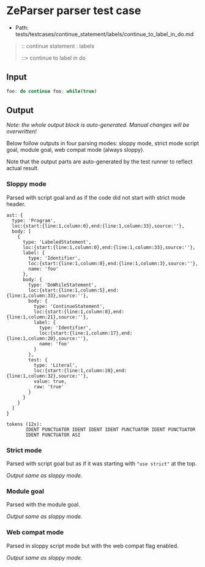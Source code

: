# ZeParser parser test case

- Path: tests/testcases/continue_statement/labels/continue_to_label_in_do.md

> :: continue statement : labels
>
> ::> continue to label in do

## Input

`````js
foo: do continue foo; while(true)
`````

## Output

_Note: the whole output block is auto-generated. Manual changes will be overwritten!_

Below follow outputs in four parsing modes: sloppy mode, strict mode script goal, module goal, web compat mode (always sloppy).

Note that the output parts are auto-generated by the test runner to reflect actual result.

### Sloppy mode

Parsed with script goal and as if the code did not start with strict mode header.

`````
ast: {
  type: 'Program',
  loc:{start:{line:1,column:0},end:{line:1,column:33},source:''},
  body: [
    {
      type: 'LabeledStatement',
      loc:{start:{line:1,column:0},end:{line:1,column:33},source:''},
      label: {
        type: 'Identifier',
        loc:{start:{line:1,column:0},end:{line:1,column:3},source:''},
        name: 'foo'
      },
      body: {
        type: 'DoWhileStatement',
        loc:{start:{line:1,column:5},end:{line:1,column:33},source:''},
        body: {
          type: 'ContinueStatement',
          loc:{start:{line:1,column:8},end:{line:1,column:21},source:''},
          label: {
            type: 'Identifier',
            loc:{start:{line:1,column:17},end:{line:1,column:20},source:''},
            name: 'foo'
          }
        },
        test: {
          type: 'Literal',
          loc:{start:{line:1,column:28},end:{line:1,column:32},source:''},
          value: true,
          raw: 'true'
        }
      }
    }
  ]
}

tokens (12x):
       IDENT PUNCTUATOR IDENT IDENT IDENT PUNCTUATOR IDENT PUNCTUATOR
       IDENT PUNCTUATOR ASI
`````

### Strict mode

Parsed with script goal but as if it was starting with `"use strict"` at the top.

_Output same as sloppy mode._

### Module goal

Parsed with the module goal.

_Output same as sloppy mode._

### Web compat mode

Parsed in sloppy script mode but with the web compat flag enabled.

_Output same as sloppy mode._
